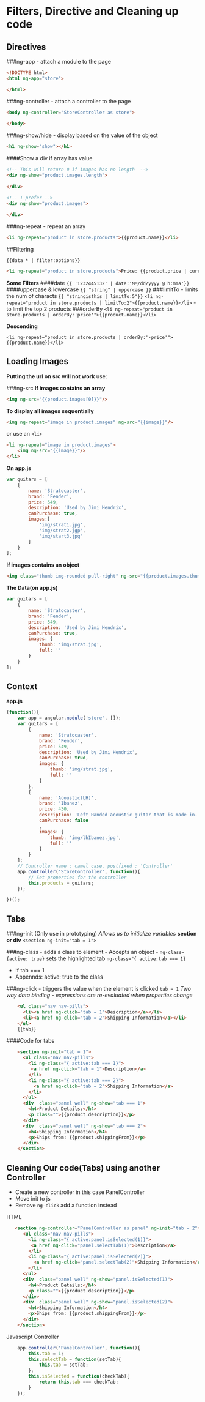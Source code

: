Filters, Directive and Cleaning up code
=======================================

Directives
---------------
###ng-app - attach a module to the page
```html
<!DOCTYPE html>
<html ng-app="store">

</html>
```
###ng-controller - attach a controller to the page
```html
<body ng-controller="StoreController as store">
    
</body>
```
###ng-show/hide - display based on the value of the object
```html
<h1 ng-show="show"></h1>
```
####Show a div if array has value
```html
<!-- This will return 0 if images has no length  -->
<div ng-show="product.images.length">
    
</div>

<!-- I prefer -->
<div ng-show="product.images">
    
</div>
```
###ng-repeat - repeat an array
```html
<li ng-repeat="product in store.products">{{product.name}}</li>
```


##Filtering

`{{data * | filter:options}}` 

```html
<li ng-repeat="product in store.products">Price: {{product.price | currency }}</li>
```

**Some Filters**
####date
`{{ '1232445132' | date:'MM/dd/yyyy @ h:mma'}}`
####uppercase & lowercase
`{{ "string" | uppercase }}`
###limitTo - limits the num of characts
`{{ "stringisthis | limitTo:5"}}`
`<li ng-repeat="product in store.products | limitTo:2">{{product.name}}</li>`
    - to limit the top 2 products
###orderBy
`<li ng-repeat="product in store.products | orderBy:'price'">{{product.name}}</li>` 

**Descending**

`<li ng-repeat="product in store.products | orderBy:'-price'">{{product.name}}</li>`

Loading Images
-------------------
**Putting the url on src will not work** use:

###ng-src
__If images contains an array__
```html
<img ng-src="{{product.images[0]}}"/>
```

__To display all images sequentially__
```html
<img ng-repeat="image in product.images" ng-src="{{image}}"/>
```

or use an `<li>`
```html
<li ng-repeat="image in product.images">
    <img ng-src="{{image}}"/>
</li>
```

__On app.js__
```javascript
var guitars = [
    {
        name: 'Stratocaster',
        brand: 'Fender',
        price: 549,
        description: 'Used by Jimi Hendrix',
        canPurchase: true,
        images:[
            'img/strat1.jpg',
            'img/strat2.jgp',
            'img/start3.jpg'
        ]
    }
];
```

__If images contains an object__

```html
<img class="thumb img-rounded pull-right" ng-src="{{product.images.thumb}}">
```

__The Data(on app.js)__
```javascript
var guitars = [
    {
        name: 'Stratocaster',
        brand: 'Fender',
        price: 549,
        description: 'Used by Jimi Hendrix',
        canPurchase: true,
        images: {
            thumb: 'img/strat.jpg',
            full: ''
        }
    }
];

```





Context
---------------
**app.js**

```javascript
(function(){
    var app = angular.module('store', []);
    var guitars = [
        {
            name: 'Stratocaster',
            brand: 'Fender',
            price: 549,
            description: 'Used by Jimi Hendrix',
            canPurchase: true,
            images: {
                thumb: 'img/strat.jpg',
                full: ''
            }
        },
        {
            name: 'Acoustic(LH)',
            brand: 'Ibanez',
            price: 430,
            description: 'Left Handed acoustic guitar that is made in...',
            canPurchase: false
            ,
            images: {
                thumb: 'img/lhIbanez.jpg',
                full: ''
            }
        }
    ];
    // Controller name : camel case, postfixed : 'Controller'
    app.controller('StoreController', function(){
        // Set properties for the controller
        this.products = guitars;
    });

})();

```


Tabs
------------

###ng-init (Only use in prototyping)
_Allows us to initialize variables_
 **section or div**
`<section ng-init="tab = 1">`

###ng-class - adds a class to element
    - Accepts an object 
    - `ng-class={active: true}`
sets the highlighted tab
`ng-class="{ active:tab === 1}`
- If tab === 1 
- Appennds: active: true to the class

###ng-click - triggers the value when the element is clicked
`tab = 1` 
_Two way data binding - expressions are re-evaluated when properties change_

```html
    <ul class="nav nav-pills">
      <li><a href ng-click="tab = 1">Description</a></li>
      <li><a href ng-click="tab = 2">Shipping Information</a></li>
    </ul>
    {{tab}}
```

####Code for tabs

```html
    <section ng-init="tab = 1">
      <ul class="nav nav-pills">
        <li ng-class="{ active:tab === 1}">
         <a href ng-click="tab = 1">Description</a>
        </li>
        <li ng-class="{ active:tab === 2}">
          <a href ng-click="tab = 2">Shipping Information</a>
        </li>
      </ul>
      <div  class="panel well" ng-show="tab === 1">
        <h4>Product Details:</h4>
        <p class="">{{product.description}}</p>
      </div>
      <div  class="panel well" ng-show="tab === 2">
        <h4>Shipping Information</h4>
        <p>Ships from: {{product.shippingFrom}}</p>
      </div>
    </section>


```

Cleaning Our code(Tabs) using another Controller
-------------------------------------------------
- Create a new controller in this case PanelController
- Move init to js
- Remove `ng-click` add a function instead

HTML

```html
   <section ng-controller="PanelController as panel" ng-init="tab = 2">
      <ul class="nav nav-pills">
        <li ng-class="{ active:panel.isSelected(1)}">
         <a href ng-click="panel.selectTab(1)">Description</a>
        </li>
        <li ng-class="{ active:panel.isSelected(2)}">
          <a href ng-click="panel.selectTab(2)">Shipping Information</a>
        </li>
      </ul>
      <div  class="panel well" ng-show="panel.isSelected(1)">
        <h4>Product Details:</h4>
        <p class="">{{product.description}}</p>
      </div>
      <div  class="panel well" ng-show="panel.isSelected(2)">
        <h4>Shipping Information</h4>
        <p>Ships from: {{product.shippingFrom}}</p>
      </div>
    </section>
```

Javascript Controller

```javascript
    app.controller('PanelController', function(){
        this.tab = 1;
        this.selectTab = function(setTab){
            this.tab = setTab;
        };
        this.isSelected = function(checkTab){
            return this.tab === checkTab;
        }
    });

```